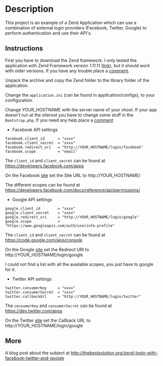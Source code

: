 Description
===========
This project is an example of a Zend Application which can use a combination of external login providers (Facebook, Twitter, Google) to perform authentication and use their API's.

Instructions
------------
First you have to download the Zend framework. I only tested the application with Zend Framework version 1.11.11 ([link](http://framework.zend.com/releases/ZendFramework-1.11.11/ZendFramework-1.11.11-minimal.zip)), but it should work with older versions. If you have any trouble place a [comment](http://thebestsolution.org/zend-login-with-facebook-twitter-and-google/#respond).

Unpack the archive and copy the Zend folder to the library folder of the application.

Change the `application.ini` (can be found in application/configs), to your configuration.

Change YOUR_HOSTNAME with the server name of your vhost. If your app doesn't run at the siteroot you have to change some stuff in the `Bootstrap.php`. If you need any help place a [comment](http://thebestsolution.org/zend-login-with-facebook-twitter-and-google/#respond)

* Facebook API settings

~~~
facebook.client_id      = "xxxx"
facebook.client_secret  = "xxxx"
facebook.redirect_uri   = "http://YOUR_HOSTNAME/login/facebook"
facebook.scope          = "email"
~~~

The `client_id` and `client_secret` can be found at https://developers.facebook.com/apps

On the Facebook [site](https://developers.facebook.com/apps) set the Site URL to http://YOUR_HOSTNAME/

The different scopes can be found at https://developers.facebook.com/docs/reference/api/permissions/

* Google API settings

~~~
google.client_id	    = "xxxx"
google.client_secret    = "xxxx"
google.redirect_uri     = "http://YOUR_HOSTNAME/login/google"
google.scope		    = "https://www.googleapis.com/auth/userinfo.profile"
~~~

The `client_id` and `client_secret` can be found at https://code.google.com/apis/console

On the Google [site](https://code.google.com/apis/console) set the Redirect URI to http://YOUR_HOSTNAME/login/google

I could not find a list with all the available scopes, you just have to google for it.

* Twitter API settings

~~~
twitter.consumerKey	    = "xxxx"
twitter.consumerSecret  = "xxxx"
twitter.callbackUrl     = "http://YOUR_HOSTNAME/login/twitter"
~~~

The `consumerKey` and `consumerSecret` can be found at https://dev.twitter.com/apps

On the Twitter [site](https://dev.twitter.com/apps) set the Callback URL to http://YOUR_HOSTNAME/login/google

More
----
A blog post about the subject at http://thebestsolution.org/zend-login-with-facebook-twitter-and-google

